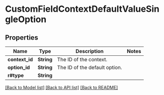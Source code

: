 # CustomFieldContextDefaultValueSingleOption

## Properties

Name | Type | Description | Notes
------------ | ------------- | ------------- | -------------
**context_id** | **String** | The ID of the context. | 
**option_id** | **String** | The ID of the default option. | 
**r#type** | **String** |  | 

[[Back to Model list]](../README.md#documentation-for-models) [[Back to API list]](../README.md#documentation-for-api-endpoints) [[Back to README]](../README.md)


